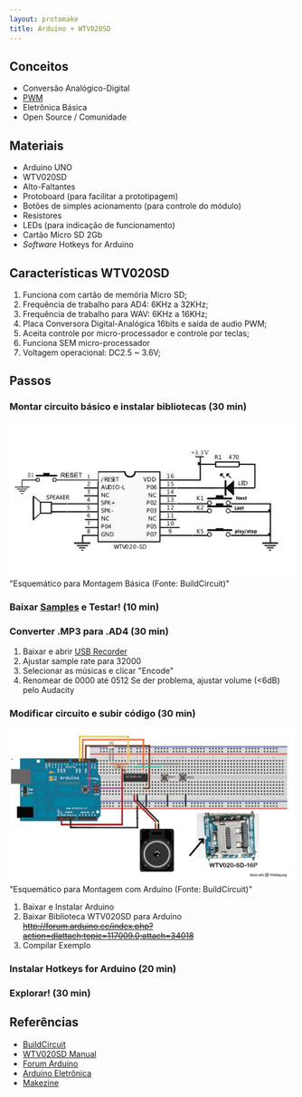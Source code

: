 ```yaml
---
layout: protomake
title: Arduino + WTV020SD
---
```


## Conceitos

*   Conversão Analógico-Digital
  *   [PWM](http://www.embarcados.com.br/arduino-saidas-pwm/)
*   Eletrônica Básica
*   Open Source / Comunidade

## Materiais
*   Arduino UNO
*   WTV020SD
*   Alto-Faltantes
*   Protoboard (para facilitar a prototipagem)
*   Botões de simples acionamento (para controle do módulo)
*   Resistores
*   LEDs (para indicação de funcionamento)
*   Cartão Micro SD 2Gb
*   $Software$ Hotkeys for Arduino

## Características WTV020SD

1. Funciona com cartão de memória Micro SD;
2. Frequência de trabalho para AD4: 6KHz a 32KHz;
3. Frequência de trabalho para WAV: 6KHz a 16KHz;
4. Placa Conversora Digital-Analógica 16bits e saída de audio PWM;
6. Aceita controle por micro-processador e controle por teclas;
7. Funciona SEM micro-processador
8. Voltagem operacional: DC2.5 ~ 3.6V;

## Passos
### Montar circuito básico e instalar bibliotecas (30 min)
![Alt text](/Arduino/WTV020SD/_pics/diagrama_sem_arduino.png "Montagem Básica")  
"Esquemático para Montagem Básica (Fonte: BuildCircuit)"  

### Baixar [Samples](https://mega.nz/#!4RN3VRbC!nu8mjApjJ-MkKKPq9EVwQ2TfoTf3nNRNpzcQeEM9-50) e Testar! (10 min)

### Converter .MP3 para .AD4 (30 min)
1. Baixar e abrir [USB Recorder](https://mega.nz/#!sU0SxaKQ!_0WuBYE-fSiBwaLse282Z6pYjxTPzv1BDCKLX5xNHKc)
2. Ajustar sample rate para 32000
3. Selecionar as músicas e clicar "Encode"
4. Renomear de 0000 até 0512
Se der problema, ajustar volume (<6dB) pelo Audacity

### Modificar circuito e subir código (30 min)
![Alt text](/Arduino/WTV020SD/_pics/montagem_arduino.jpg "Montagem com Arduino")  
"Esquemático para Montagem com Arduino (Fonte: BuildCircuit)"  

1. Baixar e Instalar Arduino
2. Baixar Biblioteca WTV020SD para Arduino  
~~http://forum.arduino.cc/index.php?action=dlattach;topic=117009.0;attach=34018~~  
3. Compilar Exemplo

### Instalar Hotkeys for Arduino (20 min)
### Explorar! (30 min)

## Referências

*   [BuildCircuit](http://www.buildcircuit.com/how-to-use-wtv020sd-music-module-with-arduino/)
*   [WTV020SD Manual](http://letsmakerobots.com/files/WTV020_manual_V1.3.pdf)
*   [Forum Arduino](http://forum.arduino.cc/index.php?topic=117009.0)
*   [Arduino Eletrônica](http://www.arduinoeletronica.com.br/2014/08/converter-arquivos-mp3-para-ad4player.html#.Vikc-TRXTXg)
*   [Makezine](http://makezine.com/projects/instant-nature-quick-peaceful/)

